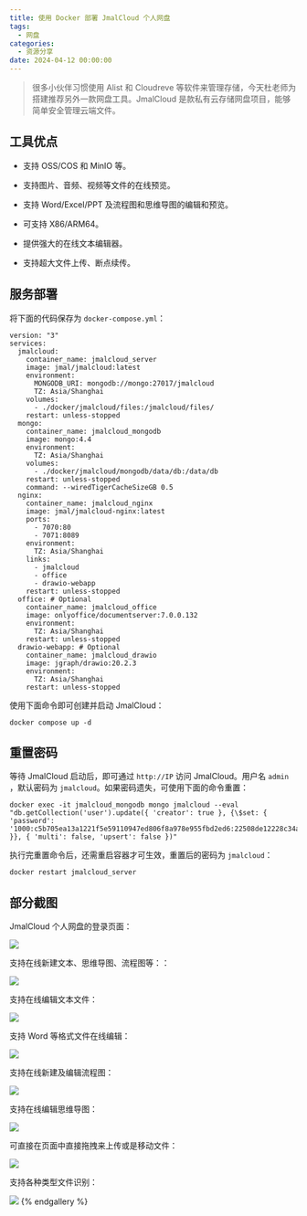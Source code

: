 ```yaml
---
title: 使用 Docker 部署 JmalCloud 个人网盘
tags:
  - 网盘
categories:
  - 资源分享
date: 2024-04-12 00:00:00
---
```


> 很多小伙伴习惯使用 Alist 和 Cloudreve 等软件来管理存储，今天杜老师为搭建推荐另外一款网盘工具。JmalCloud 是款私有云存储网盘项目，能够简单安全管理云端文件。

<!-- more -->

## 工具优点

* 支持 OSS/COS 和 MinIO 等。

* 支持图片、音频、视频等文件的在线预览。

* 支持 Word/Excel/PPT 及流程图和思维导图的编辑和预览。

* 可支持 X86/ARM64。

* 提供强大的在线文本编辑器。

* 支持超大文件上传、断点续传。

## 服务部署

将下面的代码保存为 `docker-compose.yml`：

```
version: "3"
services:
  jmalcloud:
    container_name: jmalcloud_server
    image: jmal/jmalcloud:latest
    environment:
      MONGODB_URI: mongodb://mongo:27017/jmalcloud
      TZ: Asia/Shanghai
    volumes:
      - ./docker/jmalcloud/files:/jmalcloud/files/
    restart: unless-stopped
  mongo:
    container_name: jmalcloud_mongodb
    image: mongo:4.4
    environment:
      TZ: Asia/Shanghai
    volumes:
      - ./docker/jmalcloud/mongodb/data/db:/data/db
    restart: unless-stopped
    command: --wiredTigerCacheSizeGB 0.5
  nginx:
    container_name: jmalcloud_nginx
    image: jmal/jmalcloud-nginx:latest
    ports:
      - 7070:80
      - 7071:8089
    environment:
      TZ: Asia/Shanghai
    links:
      - jmalcloud
      - office
      - drawio-webapp
    restart: unless-stopped
  office: # Optional
    container_name: jmalcloud_office
    image: onlyoffice/documentserver:7.0.0.132
    environment:
      TZ: Asia/Shanghai
    restart: unless-stopped
  drawio-webapp: # Optional
    container_name: jmalcloud_drawio
    image: jgraph/drawio:20.2.3
    environment:
      TZ: Asia/Shanghai
    restart: unless-stopped
```

使用下面命令即可创建并启动 JmalCloud：

```
docker compose up -d
```

## 重置密码

等待 JmalCloud 启动后，即可通过 `http://IP` 访问 JmalCloud。用户名 `admin` ，默认密码为 `jmalcloud`。如果密码遗失，可使用下面的命令重置：

```
docker exec -it jmalcloud_mongodb mongo jmalcloud --eval "db.getCollection('user').update({ 'creator': true }, {\$set: { 'password': '1000:c5b705ea13a1221f5e59110947ed806f8a978e955fbd2ed6:22508de12228c34a235454a0caf3bcaa5552858543258e56' }}, { 'multi': false, 'upsert': false })"
```

执行完重置命令后，还需重启容器才可生效，重置后的密码为 `jmalcloud`：

```
docker restart jmalcloud_server
```

## 部分截图

JmalCloud 个人网盘的登录页面：

![](https://cdn.dusays.com/2024/04/696-1.jpg)

支持在线新建文本、思维导图、流程图等：：

![](https://cdn.dusays.com/2024/04/696-2.jpg)

支持在线编辑文本文件：

![](https://cdn.dusays.com/2024/04/696-3.jpg)

支持 Word 等格式文件在线编辑：

![](https://cdn.dusays.com/2024/04/696-4.jpg)

支持在线新建及编辑流程图：

![](https://cdn.dusays.com/2024/04/696-5.jpg)

支持在线编辑思维导图：

![](https://cdn.dusays.com/2024/04/696-6.jpg)

可直接在页面中直接拖拽来上传或是移动文件：

![](https://cdn.dusays.com/2024/04/696-7.jpg)

支持各种类型文件识别：

![](https://cdn.dusays.com/2024/04/696-8.jpg)
{% endgallery %}